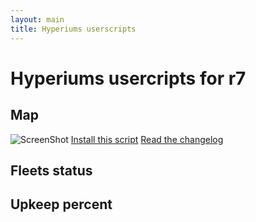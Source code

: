 ```yaml
---
layout: main
title: Hyperiums userscripts
---
```

# Hyperiums usercripts for r7

## Map
![ScreenShot](https://raw.github.com/Nasga/hyperiums-userscripts/master/map-trading.png)
[Install this script](https://raw.github.com/Nasga/hyperiums-userscripts/master/map-trading.user.js)
[Read the changelog](map-tradping.html)

## Fleets status

## Upkeep percent
